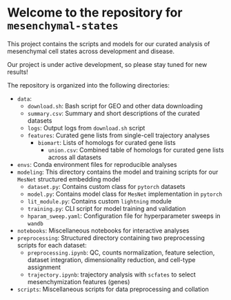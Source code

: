 # Welcome to the repository for `mesenchymal-states`

This project contains the scripts and models for our curated analysis of mesenchymal cell states across development and disease. 

Our project is under active development, so please stay tuned for new results!

The repository is organized into the following directories:

- `data`: 
    - `download.sh`: Bash script for GEO and other data downloading
    - `summary.csv`: Summary and short descriptions of the curated datasets
    - `logs`: Output logs from `download.sh` script
    - `features`: Curated gene lists from single-cell trajectory analyses
        - `biomart`: Lists of homologs for curated gene lists
            - `union.csv`: Combined table of homologs for curated gene lists across all datasets 
- `envs`: Conda environment files for reproducible analyses
- `modeling`: This directory contains the model and training scripts for our `MesNet` structured embedding model
    - `dataset.py`: Contains custom class for `pytorch` datasets
    - `model.py`: Contains model class for `MesNet` implementation in `pytorch`
    - `lit_module.py`: Contains custom `lightning` module
    - `training.py`: CLI script for model training and validation
    - `hparam_sweep.yaml`: Configuration file for hyperparameter sweeps in `wandb`
- `notebooks`: Miscellaneous notebooks for interactive analyses
- `preprocessing`: Structured directory containing two preprocessing scripts for each dataset:
    - `preprocessing.ipynb`: QC, counts normalization, feature selection, dataset integration, dimensionality reduction, and cell-type assignment
    - `trajectory.ipynb`: trajectory analysis with `scfates` to select mesenchymization features (genes)
- `scripts`: Miscellaneous scripts for data preprocessing and collation
